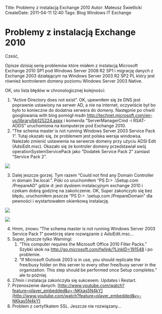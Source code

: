 Title: Problemy z instalacją Exchange 2010
Autor: Mateusz Świetlicki
CreateDate: 2011-04-11 12:40
Tags: 	Blog
		Windows
		IT
		Exchange

Problemy z instalacją Exchange 2010
===========

Cześć,

Opisze dzisiaj serię problemów które miałem z instalacją Microsoft Exchange 2010 SP1 pod Windows Server 2008 R2 SP1 i migrację danych z Exchange 2003 działającym na Windows Server 2003 R2 SP2 PL który jest również kontrolerem domeny poziomu Windows Server 2003 Native.

OK, oto lista błędów  w chronologicznej kolejności:

1. "Active Directory does not exist”. OK, upewniłem się że DNS jest poprawnie ustawiony na serwer AD, a nie na internet, oczywiście był bo było to konieczne do dodatnia serwera do domeny. Następnie po chwili googlowania with bing pomógł msdn http://technet.microsoft.com/en-us/library/bb125224.aspx i komenda “ServerManagerCmd -i RSAT-ADDS” uruchomiona na komputerze pod Exchange 2010.
2. “The schema master is not running Windows Server 2003 Service Pack 1”. Tutaj okazało się, że problemem jest polska wersja windowsa. Należało zmienić ustawienia na serwerze domeny przy użyciu ADSI Edit (AdsiEdit.msc). Okazało się że kontroler domeny przedstawiał swój operationSystemServicePack jako “Dodatek Service Pack 2” zamiast “Service Pack 2”. 

![](http://mateusz.swietlicki.net/image.axd?picture=image_1.png)

3. Dalej jeszcze gorzej. Tym razem “Could not find any Domain Controller in domain 3w.local.”. Póki co uruchomiłem “PS D:\> .\Setup.com /PrepareAD” gdzie d: jest dyskiem instalacyjnym exchange 2010 i czekam dobrą godzinę na zakończenie. OK, Super zakończyło się bez błędu, uruchomiłem jeszcze “PS D:\> .\setup.com /PrepareDomain” dla pewności i wystartowałem okienkową instalację.
 
![](http://mateusz.swietlicki.net/image.axd?picture=image_3.png)

![](http://mateusz.swietlicki.net/image.axd?picture=image_4.png)

4. Hmm, znowu “The schema master is not running Windows Server 2003 Service Pack 1” powtórzę stare rozwiązanie z AdsiEdit.msc…
5. Super, jeszcze tylko Warningi:
	1. ”This computer requires the Microsoft Office 2010 Filter Packs.” Szybki skok na <http://go.microsoft.com/fwlink/?LinkID=191548> i po problemie.
	2. ”If Microsoft Outlook 2003 is in use, you should replicate the free/busy folder on this server to every other free/busy server in the organization. This step should be performed once Setup completes.” ale to później.
6. 27min i instalacja zakończyła się sukcesem. Updates i Restart.
7. Przenoszenie danych: [http://www.youtube.com/watch?feature=player_embedded&v=-NKkas5N4kY](http://www.youtube.com/watch?feature=player_embedded&v=-NKkas5N4kY)
8. Problem z certyfikatem SSL. Jeszcze nie rozwiązany… 
